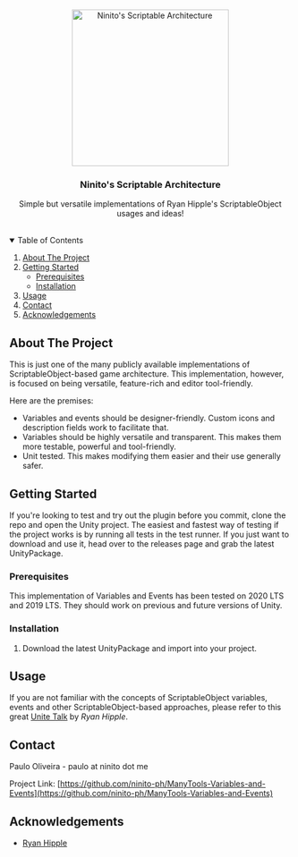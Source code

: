 <!-- PROJECT LOGO -->
<br />
<p align="center">
  <a href="https://github.com/ninito-ph/ManyTools-Variables-and-Events">
    <img src="https://i.imgur.com/6o0Jfx0.png" alt="Ninito's Scriptable Architecture" width="280" height="280">
  </a>

  <h3 align="center">Ninito's Scriptable Architecture</h3>
  <p align="center">
    Simple but versatile implementations of Ryan Hipple's ScriptableObject usages and ideas!
    <br />
    <br />
  </p>
</p>



<!-- TABLE OF CONTENTS -->
<details open="open">
  <summary>Table of Contents</summary>
  <ol>
    <li>
      <a href="#about-the-project">About The Project</a>
    </li>
    <li>
      <a href="#getting-started">Getting Started</a>
      <ul>
        <li><a href="#prerequisites">Prerequisites</a></li>
        <li><a href="#installation">Installation</a></li>
      </ul>
    </li>
    <li><a href="#usage">Usage</a></li>
    <li><a href="#contact">Contact</a></li>
    <li><a href="#acknowledgements">Acknowledgements</a></li>
  </ol>
</details>



<!-- ABOUT THE PROJECT -->
## About The Project

This is just one of the many publicly available implementations of ScriptableObject-based game architecture. This implementation, however, is focused on being versatile, feature-rich and editor tool-friendly.

Here are the premises:
* Variables and events should be designer-friendly. Custom icons and description fields work to facilitate that. 
* Variables should be highly versatile and transparent. This makes them more testable, powerful and tool-friendly.
* Unit tested. This makes modifying them easier and their use generally safer.



<!-- GETTING STARTED -->
## Getting Started

If you're looking to test and try out the plugin before you commit, clone the repo and open the Unity project. The easiest and fastest way of testing if the project works is by running all tests in the test runner.
If you just want to download and use it, head over to the releases page and grab the latest UnityPackage.

### Prerequisites

This implementation of Variables and Events has been tested on 2020 LTS and 2019 LTS. They should work on previous and future versions of Unity.

### Installation

1. Download the latest UnityPackage and import into your project.


<!-- USAGE EXAMPLES -->
## Usage

If you are not familiar with the concepts of ScriptableObject variables, events and other ScriptableObject-based approaches, please refer to this great [Unite Talk](https://www.youtube.com/watch?v=raQ3iHhE_Kk) by _Ryan Hipple_.


<!-- CONTACT -->
## Contact

Paulo Oliveira - paulo at ninito dot me

Project Link: [https://github.com/ninito-ph/ManyTools-Variables-and-Events](https://github.com/ninito-ph/ManyTools-Variables-and-Events)



<!-- ACKNOWLEDGEMENTS -->
## Acknowledgements
* [Ryan Hipple](https://github.com/roboryantron)
